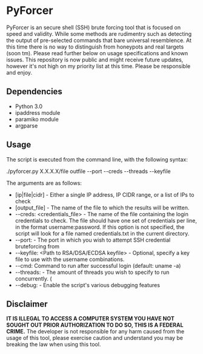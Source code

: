 # PyForcer

PyForcer is an secure shell (SSH) brute forcing tool that is focused on speed and validity. While some methods are rudimentry such as detecting the output of pre-selected commands that bare universal resemblence. At this time there is no way to distinguish from honeypots and real targets (soon tm). Please read further below on usage specifications and known issues. This repository is now public and might receive future updates, however it's not high on my priority list at this time. Please be responsible and enjoy.

## Dependencies

- Python 3.0
- ipaddress module
- paramiko module
- argparse

## Usage

The script is executed from the command line, with the following syntax:

./pyforcer.py X.X.X.X/file outfile --port --creds --threads --keyfile


The arguments are as follows:

- [ip|file|cidr] - Either a single IP address, IP CIDR range, or a list of IPs to check
- [output_file] - The name of the file to which the results will be written.
- --creds: <credentials_file> - The name of the file containing the login credentials to check. The file should have one set of credentials per line, in the format username:password. If this option is not specified, the script will look for a file named credentials.txt in the current directory.
- --port: <Port> - The port in which you wish to attempt SSH credential bruteforcing from
- --keyfile: <Path to RSA/DSA/ECDSA keyfile> - Optional, specify a key file to use with the username combinations.
- --cmd: Command to run after successful login (default: uname -a) 
- --threads: - The amount of threads you wish to specify to run concurrently. (
- --debug: - Enable the script's various debugging features

## 

## Disclaimer

**IT IS ILLEGAL TO ACCESS A COMPUTER SYSTEM YOU HAVE NOT SOUGHT OUT PRIOR AUTHORIZATION TO DO SO, THIS IS A FEDERAL CRIME.**
The developer is not responsible for any harm caused from the usage of this tool, please exercise caution and understand you may be breaking the law when using this tool.
